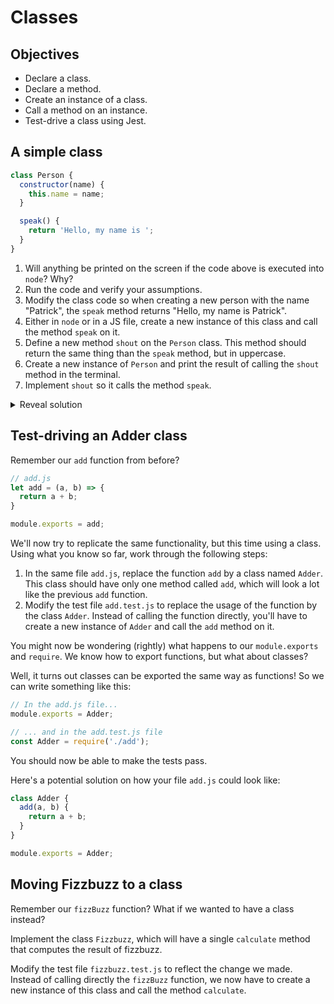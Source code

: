 # Classes

## Objectives

 * Declare a class.
 * Declare a method.
 * Create an instance of a class.
 * Call a method on an instance.
 * Test-drive a class using Jest.

## A simple class

```javascript
class Person {
  constructor(name) {
    this.name = name;
  }

  speak() {
    return 'Hello, my name is ';
  }
}

```
1. Will anything be printed on the screen if the code above is executed into `node`? Why?
2. Run the code and verify your assumptions.
3. Modify the class code so when creating a new person with the name "Patrick", the `speak` method returns "Hello, my name is Patrick".
4. Either in `node` or in a JS file, create a new instance of this class and call the method `speak` on it. 
5. Define a new method `shout` on the `Person` class. This method should return the same thing than the `speak` method, but in uppercase.
6. Create a new instance of `Person` and print the result of calling the `shout` method in the terminal.
7. Implement `shout` so it calls the method `speak`.

<details>
<summary>Reveal solution</summary>

```javascript
class Person {
  constructor(name) {
    this.name = name;
  }

  speak() {
    return 'Hello, my name is ' + this.name;
  }

  shout() {
    return this.speak().toUpperCase();
  }
}
```

</details>

## Test-driving an Adder class

Remember our `add` function from before?

```javascript
// add.js
let add = (a, b) => {
  return a + b;
}

module.exports = add;
```

We'll now try to replicate the same functionality, but this time using a class. Using what you know so far, work through the following steps:

1. In the same file `add.js`, replace the function `add` by a class named `Adder`. This class should have only one method called `add`, which will look a lot like the previous `add` function.
2. Modify the test file `add.test.js` to replace the usage of the function by the class `Adder`. Instead of calling the function directly, you'll have to create a new instance of `Adder` and call the `add` method on it.

You might now be wondering (rightly) what happens to our `module.exports` and `require`. We know how to export functions, but what about classes? 

Well, it turns out classes can be exported the same way as functions! So we can write something like this:

```javascript
// In the add.js file...
module.exports = Adder;
```

```javascript
// ... and in the add.test.js file
const Adder = require('./add');
```

You should now be able to make the tests pass.

Here's a potential solution on how your file `add.js` could look like:

```javascript
class Adder {
  add(a, b) {
    return a + b;
  }
}

module.exports = Adder;
```

## Moving Fizzbuzz to a class

Remember our `fizzBuzz` function? What if we wanted to have a class instead?

Implement the class `Fizzbuzz`, which will have a single `calculate` method that computes the result of fizzbuzz.

Modify the test file `fizzbuzz.test.js` to reflect the change we made. Instead of calling directly the `fizzBuzz` function, we now have to create a new instance of this class and call the method `calculate`.